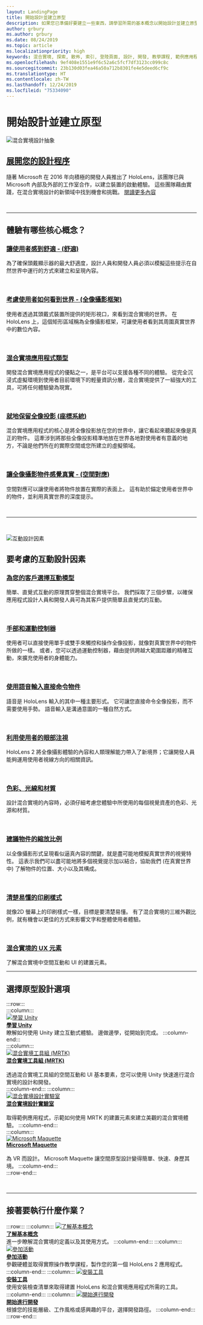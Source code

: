 ```yaml
---
layout: LandingPage
title: 開始設計並建立原型
description: 如果您已準備好要建立一些東西，請學習所需的基本概念以開始設計並建立原型。
author: grbury
ms.author: grbury
ms.date: 08/24/2019
ms.topic: article
ms.localizationpriority: high
keywords: 混合實境, 探索, 散佈, 索引, 登陸頁面, 設計, 開發, 教學課程, 範例應用程式, 基本概念, 案例研究, 資源, HoloLens 操作說明, 開放原始碼專案, 核心概念, 互動
ms.openlocfilehash: 9ef408e1551e9f6c52a6c5fcf7df3123cc099c8c
ms.sourcegitcommit: 23b130d03fea46a50a712b8301fe4e5deed6cf9c
ms.translationtype: HT
ms.contentlocale: zh-TW
ms.lasthandoff: 12/24/2019
ms.locfileid: "75334090"
---
```

# <a name="start-designing-and-prototyping"></a>開始設計並建立原型


![混合實境設計抽象](images/03_Design.png)

## <a name="expand-your-design-processcase-study-expanding-the-design-process-for-mixed-realitymd"></a>[展開您的設計程序](case-study-expanding-the-design-process-for-mixed-reality.md)

隨著 Microsoft 在 2016 年向積極的開發人員推出了 HoloLens，該團隊已與 Microsoft 內部及外部的工作室合作，以建立裝置的啟動體驗。 這些團隊藉由實踐，在混合實境設計的新領域中找到機會和挑戰。 [閱讀更多內容](case-study-expanding-the-design-process-for-mixed-reality.md)

<br>

---

## <a name="what-are-the-core-concepts-of-an-experience"></a>體驗有哪些核心概念？

### <a name="keep-the-user-comfortable---comfortcomfortmd"></a>[讓使用者感到舒適 - (舒適)](comfort.md)
為了確保頭戴顯示器的最大舒適度，設計人員和開發人員必須以模擬這些提示在自然世界中運行的方式來建立和呈現內容。

<br>

### <a name="consider-how-the-user-sees-the-world---holographic-frameholographic-framemd"></a>[考慮使用者如何看到世界 - (全像攝影框架)](holographic-frame.md)
使用者透過其頭戴式裝置所提供的矩形視口，來看到混合實境的世界。 在 HoloLens 上，這個矩形區域稱為全像攝影框架，可讓使用者看到其周圍真實世界中的數位內容。

<br>

### <a name="types-of-mixed-reality-appstypes-of-mixed-reality-appsmd"></a>[混合實境應用程式類型](types-of-mixed-reality-apps.md)
開發混合實境應用程式的優點之一，是平台可以支援各種不同的體驗。 從完全沉浸式虛擬環境到使用者目前環境下的輕量資訊分層，混合實境提供了一組強大的工具，可將任何體驗變為現實。

<br>

### <a name="keeping-holograms-in-place---coordinate-systemscoordinate-systemsmd"></a>[就地保留全像投影 (座標系統)](coordinate-systems.md)
混合實境應用程式的核心是將全像投影放在您的世界中，讓它看起來聽起來像是真正的物件。 這牽涉到將那些全像投影精準地放在世界各地對使用者有意義的地方，不論是他們所在的實際空間或您所建立的虛擬領域。

<br>

### <a name="making-holographic-objects-feel-real---spatial-mappingspatial-mappingmd"></a>[讓全像攝影物件感覺真實 - (空間對應)](spatial-mapping.md)
空間對應可以讓使用者將物件放置在實際的表面上。 這有助於錨定使用者世界中的物件，並利用真實世界的深度提示。

<br>


---

<br>

![互動設計因素](images/MRTK_BoundingBox_Main.png)

## <a name="interaction-design-factors-to-consider"></a>要考慮的互動設計因素


### <a name="choose-an-interaction-model-for-your-customerinteraction-fundamentalsmd"></a>[為您的客戶選擇互動模型](interaction-fundamentals.md)
簡單、直覺式互動的原理貫穿整個混合實境平台。 我們採取了三個步驟，以確保應用程式設計人員和開發人員可為其客戶提供簡單且直覺式的互動。

<br>

### <a name="hands-and-motion-controllershands-and-toolsmd"></a>[手部和運動控制器](hands-and-tools.md)
使用者可以直接使用單手或雙手來觸控和操作全像投影，就像對真實世界中的物件所做的一樣。 或者，您可以透過運動控制器，藉由提供跨越大範圍距離的精確互動，來擴充使用者的身體能力。

<br>

### <a name="directly-commanding-objects-with-voice-inputvoice-inputmd"></a>[使用語音輸入直接命令物件](voice-input.md)
語音是 HoloLens 輸入的其中一種主要形式。 它可讓您直接命令全像投影，而不需要使用手勢。 語音輸入是溝通意圖的一種自然方式。

<br>

### <a name="leveraging-the-users-eye-gazeeye-trackingmd"></a>[利用使用者的眼部注視](eye-tracking.md)
HoloLens 2 將全像攝影體驗的內容和人類理解能力帶入了新境界；它讓開發人員能夠運用使用者視線方向的相關資訊。

<br>

### <a name="color-light-and-materialscolor-light-and-materialsmd"></a>[色彩、光線和材質](color,-light-and-materials.md)
設計混合實境的內容時，必須仔細考慮您體驗中所使用的每個視覺資產的色彩、光源和材質。

<br>

### <a name="suggesting-the-scale-of-an-objectscalemd"></a>[建議物件的縮放比例](scale.md)
以全像攝影形式呈現看似逼真內容的關鍵，就是盡可能地模擬真實世界的視覺特性。 這表示我們可以盡可能地將多個視覺提示加以結合，協助我們 (在真實世界中) 了解物件的位置、大小以及其構成。

<br>

### <a name="clear-and-readable-typographytypographymd"></a>[清楚易懂的印刷樣式](typography.md)
就像2D 螢幕上的印刷樣式一樣，目標是要清楚易懂。 有了混合實境的三維外觀比例，就有機會以更佳的方式來影響文字和整體使用者體驗。

<br>

### <a name="ux-elements-for-the-mixed-realityapp-patterns-landingpagemd"></a>[混合實境的 UX 元素](app-patterns-landingpage.md)
了解混合實境中空間互動和 UI 的建置元素。
<br>


---

## <a name="choose-a-prototyping-option"></a>選擇原型設計選項  

:::row:::   
    :::column:::    
       [![學習 Unity](images/Final_unity_logo.png)](https://learn.unity.com/)<br>
        **[學習 Unity](https://learn.unity.com/)**<br>
        瞭解如何使用 Unity 建立互動式體驗。 邊做邊學，從開始到完成。
    :::column-end:::    
    :::column:::    
        [![混合實境工具組 (MRTK)](images/Final_mrtk-small_logo.png)](https://github.com/Microsoft/MixedRealityToolkit-Unity)<br>
        **[混合實境工具組 (MRTK)](https://github.com/Microsoft/MixedRealityToolkit-Unity)**<br>  
        透過混合實境工具組的空間互動和 UI 基本要素，您可以使用 Unity 快速進行混合實境的設計和開發。   
    :::column-end:::
    :::column:::    
        [![混合實境設計實驗室](images/Final_mrdl_logo.png)](https://github.com/Microsoft/MRDL_Unity_PeriodicTable)<br>
        **[混合實境設計實驗室](https://github.com/Microsoft/MRDL_Unity_PeriodicTable)**<br>  
        取得範例應用程式，示範如何使用 MRTK 的建置元素來建立美觀的混合實境體驗。
    :::column-end:::        
    :::column:::    
        [![Microsoft Maquette](images/Final_maquette_logo.png)](https://www.maquette.ms/)<br>
        **[Microsoft Maquette](https://www.maquette.ms/)**<br>  
        為 VR 而設計。 Microsoft Maquette 讓空間原型設計變得簡單、快速、身歷其境。 
    :::column-end:::    
:::row-end:::

<br>

---



## <a name="what-would-you-like-to-do-next"></a>接著要執行什麼作業？

:::row:::
    :::column:::
       [![了解基本概念](images/icon-lightbulb.png)](index.md#understand-the-basics)<br>
        **[了解基本概念](index.md#understand-the-basics)**<br>
        進一步瞭解混合實境的定義以及其使用方式。
    :::column-end:::
    :::column:::
        [![參加活動](images/icon-calendar.jpg)](sf-academy-events.md)<br>
         **[參加活動](sf-academy-events.md)**<br>
        參觀硬體並取得實際操作教學課程，製作您的第一個 HoloLens 2 應用程式。
    :::column-end:::
    :::column:::
        [![安裝工具](images/icon-design.jpg)](install-the-tools.md)<br>
         **[安裝工具](install-the-tools.md)**<br>
        使用安裝檢查清單來取得建置 HoloLens 和混合實境應用程式所需的工具。
    :::column-end:::
    :::column:::
        [![開始進行開發](images/icon-developer.jpg)](development.md)<br>
        **[開始進行開發](development.md)**<br>
        根據您的技能層級、工作風格或感興趣的平台，選擇開發路徑。
    :::column-end:::
:::row-end:::


<br>

<br>


